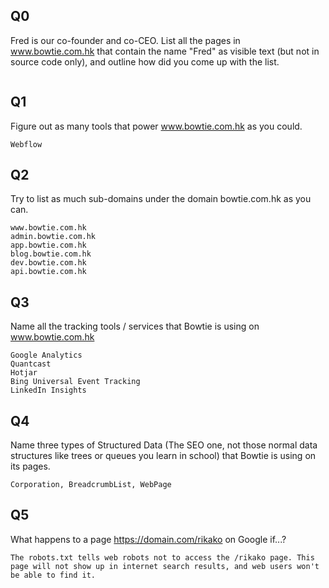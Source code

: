 ## Q0
Fred is our co-founder and co-CEO. List all the pages in www.bowtie.com.hk that
contain the name "Fred" as visible text (but not in source code only), and
outline how did you come up with the list.
```

```

## Q1
Figure out as many tools that power www.bowtie.com.hk as you could.
```
Webflow

```

## Q2
Try to list as much sub-domains under the domain bowtie.com.hk as you can.
```
www.bowtie.com.hk
admin.bowtie.com.hk
app.bowtie.com.hk
blog.bowtie.com.hk	
dev.bowtie.com.hk	
api.bowtie.com.hk
```

## Q3
Name all the tracking tools / services that Bowtie is using on www.bowtie.com.hk
```
Google Analytics
Quantcast
Hotjar
Bing Universal Event Tracking
LinkedIn Insights
```

## Q4
Name three types of Structured Data (The SEO one, not those normal data structures like trees or queues you learn in school) that Bowtie is using on
its pages.
```
Corporation, BreadcrumbList, WebPage
```

## Q5
What happens to a page https://domain.com/rikako on Google if...?
```
The robots.txt tells web robots not to access the /rikako page. This page will not show up in internet search results, and web users won't be able to find it.
```


